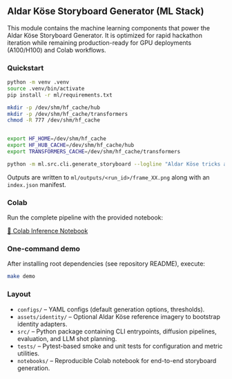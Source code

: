 ## Aldar Köse Storyboard Generator (ML Stack)

This module contains the machine learning components that power the Aldar Köse Storyboard Generator. It is optimized for rapid hackathon iteration while remaining production-ready for GPU deployments (A100/H100) and Colab workflows.

### Quickstart

```bash
python -m venv .venv
source .venv/bin/activate
pip install -r ml/requirements.txt

mkdir -p /dev/shm/hf_cache/hub
mkdir -p /dev/shm/hf_cache/transformers
chmod -R 777 /dev/shm/hf_cache


export HF_HOME=/dev/shm/hf_cache
export HF_HUB_CACHE=/dev/shm/hf_cache/hub
export TRANSFORMERS_CACHE=/dev/shm/hf_cache/transformers

python -m ml.src.cli.generate_storyboard --logline "Aldar Köse tricks a greedy merchant in the Kazakh steppe." --frames 8
```

Outputs are written to `ml/outputs/<run_id>/frame_XX.png` along with an `index.json` manifest.

### Colab

Run the complete pipeline with the provided notebook:

[📓 Colab Inference Notebook](./notebooks/colab_inference.ipynb)

### One-command demo

After installing root dependencies (see repository README), execute:

```bash
make demo
```

### Layout

- `configs/` – YAML configs (default generation options, thresholds).
- `assets/identity/` – Optional Aldar Köse reference imagery to bootstrap identity adapters.
- `src/` – Python package containing CLI entrypoints, diffusion pipelines, evaluation, and LLM shot planning.
- `tests/` – Pytest-based smoke and unit tests for configuration and metric utilities.
- `notebooks/` – Reproducible Colab notebook for end-to-end storyboard generation.
